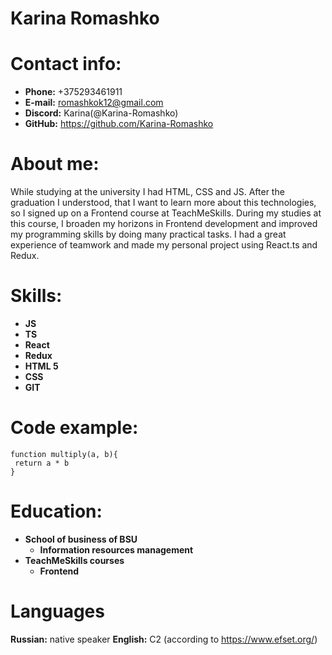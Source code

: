 # Karina Romashko

# Contact info:
* __Phone:__ +375293461911
* __E-mail:__  romashkok12@gmail.com
* __Discord:__  Karina(@Karina-Romashko)
* __GitHub:__  https://github.com/Karina-Romashko

# About me:

 While studying at the university I had HTML, CSS and JS. After the graduation I understood, that I want to learn more about this technologies, so I signed up on a Frontend course at TeachMeSkills. During my studies at this course, I broaden my horizons in Frontend development and improved my programming skills by doing many practical tasks. I had a great experience of teamwork and made my personal project using React.ts and Redux.

# Skills:

* __JS__
* __TS__
* __React__
* __Redux__
* __HTML 5__
* __CSS__
* __GIT__ 

# Code example:

```
function multiply(a, b){
 return a * b
}

```

# Education:

* __School of business of BSU__
    * __Information resources management__
* __TeachMeSkills courses__
    * __Frontend__

# Languages 

__Russian:__ native speaker
  __English:__ C2 (according to https://www.efset.org/)